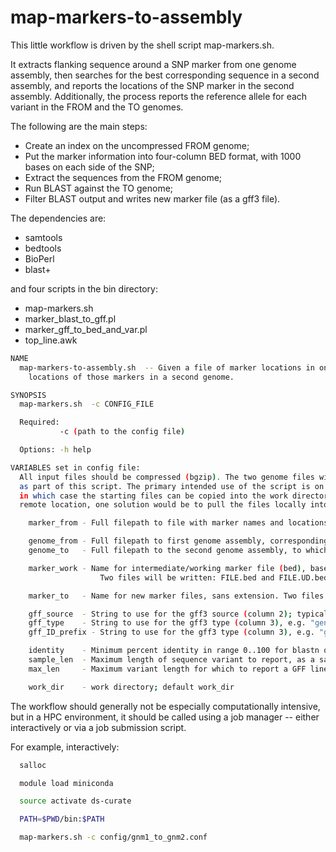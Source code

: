 # map-markers-to-assembly

This little workflow is driven by the shell script map-markers.sh.

It extracts flanking sequence around a SNP marker from one genome assembly, then searches for the 
best corresponding sequence in a second assembly, and reports the locations of the SNP 
marker in the second assembly.
Additionally, the process reports the reference allele for each variant in the FROM and the TO genomes.

The following are the main steps:

  * Create an index on the uncompressed FROM genome;
  * Put the marker information into four-column BED format, with 1000 bases on each side of the SNP;
  * Extract the sequences from the FROM genome;
  * Run BLAST against the TO genome;
  * Filter BLAST output and writes new marker file (as a gff3 file).

The dependencies are:
  * samtools 
  * bedtools 
  * BioPerl
  * blast+

and four scripts in the bin directory:
  * map-markers.sh
  * marker_blast_to_gff.pl
  * marker_gff_to_bed_and_var.pl
  * top_line.awk

```bash
NAME
  map-markers-to-assembly.sh  -- Given a file of marker locations in one genome, report the
    locations of those markers in a second genome.

SYNOPSIS
  map-markers.sh  -c CONFIG_FILE

  Required:
           -c (path to the config file)

  Options: -h help

VARIABLES set in config file:
  All input files should be compressed (bgzip). The two genome files will be uncompressed in the work directory,
  as part of this script. The primary intended use of the script is on the same file system as the data files,
  in which case the starting files can be copied into the work directory. If they are coming from a remote
  remote location, one solution would be to pull the files locally into a data directory using scp or equivalent.

    marker_from - Full filepath to file with marker names and locations on first Genome; in gff3 format, compressed

    genome_from - Full filepath to first genome assembly, corresponding with the coordinates in the marker_from file; compressed
    genome_to   - Full filepath to the second genome assembly, to which the markers will be projected

    marker_work - Name for intermediate/working marker file (bed), based on marker_from, sans extension. 
                    Two files will be written: FILE.bed and FILE.UD.bed

    marker_to   - Name for new marker files, sans extension. Two files will be written: FILE.bed and FILE.gff3

    gff_source  - String to use for the gff3 source (column 2); typically, a project, data source, or program
    gff_type    - String to use for the gff3 type (column 3), e.g. "genetic_marker" or other SOFA sequence ontology term
    gff_ID_prefix - String to use for the gff3 type (column 3), e.g. "genetic_marker" or other SOFA sequence ontology term

    identity    - Minimum percent identity in range 0..100 for blastn qcovhsp [90]
    sample_len  - Maximum length of sequence variant to report, as a sample, in the GFF 9th column [10]
    max_len     - Maximum variant length for which to report a GFF line [200]

    work_dir    - work directory; default work_dir
```

The workflow should generally not be especially computationally intensive, but in a HPC environment,
it should be called using a job manager -- either interactively or via a job submission script.

For example, interactively:

```bash
  salloc

  module load miniconda

  source activate ds-curate

  PATH=$PWD/bin:$PATH

  map-markers.sh -c config/gnm1_to_gnm2.conf 
```


